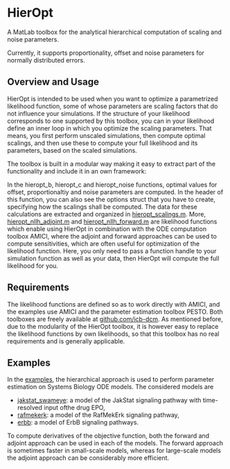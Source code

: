 # HierOpt

A MatLab toolbox for the analytical hierarchical computation of scaling and noise parameters. 

Currently, it supports proportionality, offset and noise parameters for normally distributed errors.

## Overview and Usage

HierOpt is intended to be used when you want to optimize a parametrized likelihood function, some of whose parameters are scaling factors that do not influence your simulations. If the structure of your likelihood corresponds to one supported by this toolbox, you can in your likelihood define an inner loop in which you optimize the scaling parameters. That means, you first perform unscaled simulations, then compute optimal scalings, and then use these to compute your full likelihood and its parameters, based on the scaled simulations.

The toolbox is built in a modular way making it easy to extract part of the functionality and include it in an own framework:

In the hieropt_b, hieropt_c and hieropt_noise functions, optimal values for offset, proportionaltiy and noise parameters are computed. In the header of this function, you can also see the options struct that you have to create, specifying how the scalings shall be computed. The data for these calculations are extracted and organized in [hieropt_scalings.m](hieropt_scalings.m). More, [hieropt_nllh_adjoint.m](hieropt_nllh_adjoint.m) and [hieropt_nllh_forward.m](hieropt_nllh_forward.m) are likelihood functions which enable using HierOpt in combination with the ODE computation toolbox AMICI, where the adjoint and forward approaches can be used to compute sensitivities, which are often useful for optimization of the likelihood function. Here, you only need to pass a function handle to your simulation function as well as your data, then HierOpt will compute the full likelihood for you.

## Requirements

The likelihood functions are defined so as to work directly with AMICI, and the examples use AMICI and the parameter estimation toolbox PESTO. Both toolboxes are freely available at [github.com/icb-dcm](https://github.com/icb-dcm).
As mentioned before, due to the modularity of the HierOpt toolbox, it is however easy to replace the likelihood functions by own likelihoods, so that this toolbox has no real requirements and is generally applicable.

## Examples

In the [examples](examples), the hierarchical approach is used to perform parameter estimation on Systems Biology ODE models. The considered models are

* [jakstat_swameye](examples/jakstat_swameye): a model of the JakStat signaling pathway with time-resolved input ofthe drug EPO,
* [rafmekerk](examples/rafmekerk): a model of the RafMekErk signaling pathway,
* [erbb](examples/erbb):  a model of ErbB signaling pathways.

To compute derivatives of the objective function, both the forward and adjoint approach can be used in each of the models. The forward approach is sometimes faster in small-scale models, whereas for large-scale models the adjoint approach can be considerably more efficient.
